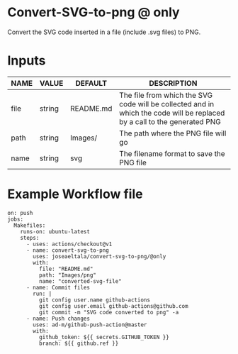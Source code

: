 # Convert-SVG-to-png @ only
Convert the SVG code inserted in a file (include .svg files) to PNG.

# Inputs
| NAME | VALUE | DEFAULT | DESCRIPTION |
| ---- | ----- | ------- | ----------- |
| file | string | README.md | The file from which the SVG code will be collected and in which the code will be replaced by a call to the generated PNG|
| path | string | Images/ | The path where the PNG file will go |
| name | string | svg | The filename format to save the PNG file |


# Example Workflow file
    on: push
    jobs:
      Makefiles:
        runs-on: ubuntu-latest
        steps:
          - uses: actions/checkout@v1
          - name: convert-svg-to-png
            uses: joseaeltala/convert-svg-to-png/@only
            with:
              file: "README.md"
              path: "Images/png"
              name: "converted-svg-file"
          - name: Commit files
            run: |
              git config user.name github-actions
              git config user.email github-actions@github.com
              git commit -m "SVG code converted to png" -a
          - name: Push changes
            uses: ad-m/github-push-action@master
            with:
              github_token: ${{ secrets.GITHUB_TOKEN }}
              branch: ${{ github.ref }}
